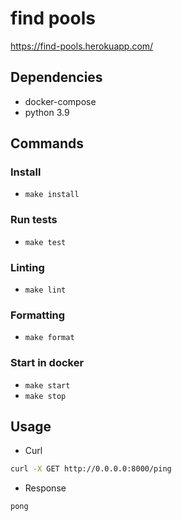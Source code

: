 # find pools 

https://find-pools.herokuapp.com/
## Dependencies
- docker-compose
- python 3.9

## Commands
### Install
- `make install`

### Run tests
- `make test`
### Linting
- `make lint`

### Formatting
- `make format`

### Start in docker
- `make start`
- `make stop`


## Usage

- Curl
```bash
curl -X GET http://0.0.0.0:8000/ping
```

- Response

```bash
pong
```
